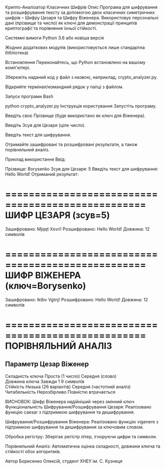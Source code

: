 Крипто-Аналізатор Класичних Шифрів
Опис
Програма для шифрування та розшифрування тексту за допомогою двох класичних симетричних шифрів – Шифру Цезаря та Шифру Віженера.
Використовує персональні дані (прізвище та число) як ключі для демонстрації принципів криптографії та порівняння їхньої стійкості.

Системні вимоги
Python 3.6 або новіша версія

Жодних додаткових модулів (використовується лише стандартна бібліотека)

Встановлення
Переконайтесь, що Python встановлено на вашому комп'ютері.

Збережіть наданий код у файл з назвою, наприклад, crypto_analyzer.py.

Відкрийте термінал/командний рядок у папці з файлом.

Запуск програми
Bash

python crypto_analyzer.py
Інструкція користування
Запустіть програму.

Введіть своє Прізвище (буде використано як ключ для Віженера).

Введіть Зсув для Цезаря (ціле число).

Введіть текст для шифрування.

Отримайте зашифровані та розшифровані результати, а також порівняльний аналіз.

Приклад використання
Ввід:

Прізвище: Borysenko
Зсув для Цезаря: 5
Введіть текст для шифрування: Hello World!
Отриманий результат:

==================================================
ШИФР ЦЕЗАРЯ (зсув=5)
==================================================
Зашифровано: Mjqqt Xsvri!
Розшифровано: Hello World!
Довжина: 12 символів

==================================================
ШИФР ВІЖЕНЕРА (ключ=Borysenko)
==================================================
Зашифровано: Iktbv Vgtnj!
Розшифровано: Hello World!
Довжина: 12 символів

==================================================
ПОРІВНЯЛЬНИЙ АНАЛІЗ
==================================================
Параметр             Цезар                     Віженер                  
----------------------------------------------------------------------
Складність ключа     Проста (1 число)          Середня (слово)          
Довжина ключа        Завжди 1                  9 символів               
Стійкість            Низька (26 варіантів)     Середня (частотний аналіз)
Читабельність        Нерозбірливо              Повністю втрачається      

ВИСНОВОК: Шифр Віженера надійніший через змінний ключ
Функціональність
Шифрування/Розшифрування Цезаря: Реалізовано функцію caesar з підтримкою шифрування та дешифрування.

Шифрування/Розшифрування Віженера: Реалізовано функцію vigenere з підтримкою шифрування та дешифрування за ключовим словом.

Обробка регістру: Зберігає регістр літер, ігноруючи цифри та символи.

Порівняльний Аналіз: Автоматична оцінка складності, довжини ключа та стійкості обох алгоритмів.

Автор
Борисенко Олексій, студент ХНЕУ ім. С. Кузнеця
